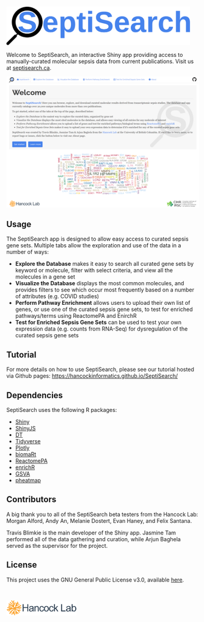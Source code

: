 [<img src="www/septisearch.svg" height="100px">](https://septisearch.ca)

Welcome to SeptiSearch, an interactive Shiny app providing access to
manually-curated molecular sepsis data from current publications. Visit us 
at [septisearch.ca](https://septisearch.ca).


![](www/septisearch_home.png)


## Usage
The SeptiSearch app is designed to allow easy access to curated sepsis gene 
sets. Multiple tabs allow the exploration and use of the data in a number of 
ways:

- **Explore the Database** makes it easy to search all curated gene sets by
keyword or molecule, filter with select criteria, and view all the molecules in
a gene set
- **Visualize the Database** displays the most common molecules, and provides
filters to see which occur most frequently based on a number of attributes (e.g.
COVID studies)
- **Perform Pathway Enrichment** allows users to upload their own list of genes,
or use one of the curated sepsis gene sets, to test for enriched pathways/terms
using ReactomePA and EnirchR
- **Test for Enriched Sepsis Gene Sets** can be used to test your own expression
data (e.g. counts from RNA-Seq) for dysregulation of the curated sepsis gene
sets

## Tutorial
For more details on how to use SeptiSearch, please see our tutorial hosted via 
Github pages:
https://hancockinformatics.github.io/SeptiSearch/

## Dependencies
SeptiSearch uses the following R packages:

- [Shiny](https://shiny.rstudio.com/)
- [ShinyJS](https://deanattali.com/shinyjs/)
- [DT](https://rstudio.github.io/DT/)
- [Tidyverse](https://www.tidyverse.org/)
- [Plotly](https://plotly.com/r/)
- [biomaRt](https://bioconductor.org/packages/biomaRt/)
- [ReactomePA](https://bioconductor.org/packages/ReactomePA)
- [enrichR](https://cran.r-project.org/package=enrichR)
- [GSVA](https://github.com/rcastelo/GSVA)
- [pheatmap](https://cran.r-project.org/package=pheatmap)

## Contributors
A big thank you to all of the SeptiSearch beta testers from the Hancock Lab:
Morgan Alford, Andy An, Melanie Dostert, Evan Haney, and Felix Santana.

Travis Blimkie is the main developer of the Shiny app. Jasmine Tam performed all
of the data gathering and curation, while Arjun Baghela served as the supervisor
for the project.

## License
This project uses the GNU General Public License v3.0, available
[here](https://github.com/hancockinformatics/SeptiSearch/blob/master/LICENSE).

<br>

[<img src="www/hancock-lab-logo.svg" height="40px">](http://cmdr.ubc.ca/bobh/)
